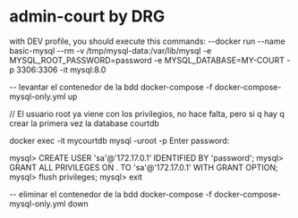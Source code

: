 # admin-court by DRG

with DEV profile, you should execute this commands:
--docker run --name basic-mysql --rm -v /tmp/mysql-data:/var/lib/mysql -e MYSQL_ROOT_PASSWORD=password -e MYSQL_DATABASE=MY-COURT -p 3306:3306 -it mysql:8.0

-- levantar el contenedor de la bdd
docker-compose -f docker-compose-mysql-only.yml up

// El usuario root ya viene con los privilegios, no hace falta, 
        pero si q hay q crear la primera vez la database courtdb

docker exec -it mycourtdb mysql -uroot -p
Enter password:

mysql>  CREATE USER 'sa'@'172.17.0.1' IDENTIFIED BY 'password';
mysql> GRANT ALL PRIVILEGES ON *.* TO 'sa'@'172.17.0.1' WITH GRANT OPTION;
mysql> flush privileges;
mysql> exit

-- eliminar el contenedor de la bdd
docker-compose -f docker-compose-mysql-only.yml down

